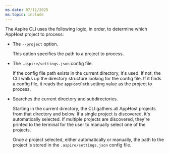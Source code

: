 ```yaml
---
ms.date: 07/11/2025
ms.topic: include
---
```


The Aspire CLI uses the following logic, in order, to determine which AppHost project to process:

- The `--project` option.

  This option specifies the path to a project to process.

- The `.aspire/settings.json` config file.

  If the config file path exists in the current directory, it's used. If not, the CLI walks up the directory structure looking for the config file. If it finds a config file, it reads the `appHostPath` setting value as the project to process.

- Searches the current directory and subdirectories.

  Starting in the current directory, the CLI gathers all AppHost projects from that directory and below. If a single project is discovered, it's automatically selected. If multiple projects are discovered, they're printed to the terminal for the user to manually select one of the projects.
  
  Once a project selected, either automatically or manually, the path to the project is stored in the `.aspire/settings.json` config file.
